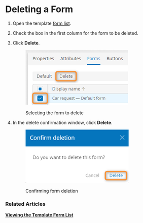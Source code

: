 # Deleting a Form

1. Open the template [form list](viewing-the-template-form-list.md).
2. Check the box in the first column for the form to be deleted.
3.  Click **Delete**.

    <figure><img src="../.gitbook/assets/2023-07-16_00h18_28.png" alt="Selecting the form to delete"><figcaption><p>Selecting the form to delete</p></figcaption></figure>
4.  In the delete confirmation window, click **Delete**.

    <figure><img src="../.gitbook/assets/2023-07-16_00h20_58.png" alt="Confirming form deletion"><figcaption><p>Confirming form deletion</p></figcaption></figure>

### Related Articles <a href="#related-articles" id="related-articles"></a>

[**Viewing the Template Form List**](broken-reference)

